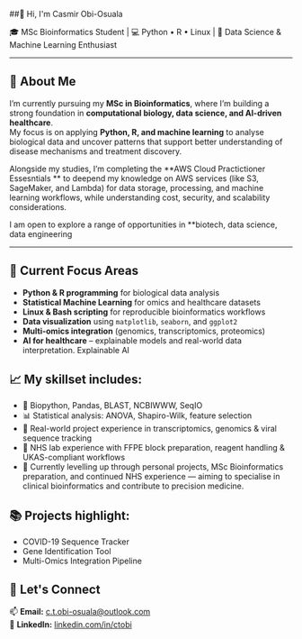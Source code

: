 ##👋 Hi, I'm Casmir Obi-Osuala

🎓 MSc Bioinformatics Student | 💻 Python • R • Linux | 🤖 Data Science & Machine Learning Enthusiast

---

## 🧠 About Me
I’m currently pursuing my **MSc in Bioinformatics**, where I’m building a strong foundation in **computational biology, data science, and AI-driven healthcare**.  
My focus is on applying **Python, R, and machine learning** to analyse biological data and uncover patterns that support better understanding of disease mechanisms and treatment discovery.

Alongside my studies, I’m completing the **AWS Cloud Practictioner Essesntials ** to deepend my knowledge on AWS services (like S3, SageMaker, and Lambda) for data storage, processing, and machine learning workflows, while understanding cost, security, and scalability considerations.

I am open to explore a range of opportunities in **biotech, data science, data engineering

---

## 🔬 Current Focus Areas
- **Python & R programming** for biological data analysis  
- **Statistical Machine Learning** for omics and healthcare datasets  
- **Linux & Bash scripting** for reproducible bioinformatics workflows  
- **Data visualization** using `matplotlib`, `seaborn`, and `ggplot2`  
- **Multi-omics integration** (genomics, transcriptomics, proteomics)  
- **AI for healthcare** – explainable models and real-world data interpretation. Explainable AI

## 📈 My skillset includes:

- 🧬 Biopython, Pandas, BLAST, NCBIWWW, SeqIO
- 📊 Statistical analysis: ANOVA, Shapiro-Wilk, feature selection
- 🧠 Real-world project experience in transcriptomics, genomics & viral sequence tracking
- 🧪 NHS lab experience with FFPE block preparation, reagent handling & UKAS-compliant workflows
- 🌱 Currently levelling up through personal projects, MSc Bioinformatics preparation, and continued NHS experience — aiming to specialise in clinical bioinformatics and contribute to precision medicine.

## 📚 Projects highlight:

- COVID-19 Sequence Tracker
- Gene Identification Tool
- Multi-Omics Integration Pipeline

## 💬 Let's Connect

📫 **Email:** c.t.obi-osuala@outlook.com  
🔗 **LinkedIn:** [linkedin.com/in/ctobi](https://www.linkedin.com/in/ctobi)  

